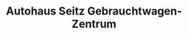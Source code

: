 ---
title: "Autohaus Seitz Gebrauchtwagen-Zentrum"
url: /obernburg-am-main/autohaus-seitz-gebrauchtwagen-zentrum/
shop: Autohaus
---